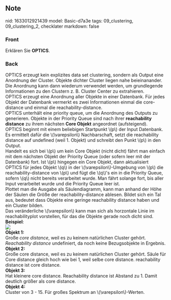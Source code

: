 ## Note
nid: 1633012921439
model: Basic-d7a3e
tags: 09_clustering, 09_clustering_2, checklater
markdown: false

### Front
Erklären Sie <b>OPTICS</b>.

### Back
<div>OPTICS erzeugt kein explizites data set clustering, sondern als Output eine Anordnung der Cluster. Objekte dichter Cluster liegen nahe beieinanander. Die Anordnung kann dann wiederum verwendet werden, um grundlegende Informationen zu den Clustern z. B. Cluster Center zu extrahieren.
</div><div>
</div><div>OPTICS erzeugt eine Anordnung aller Objekte in einer Datenbank. Für jedes Objekt der Datenbank vermerkt es zwei Informationen einmal die core-distance und einmal die reachability-distance.</div><div>OPTICS unterhält eine priority queue, um die Anordnung des Outputs zu generieren. Objekte in der Priority Queue sind nach ihrer <b>reachability distance</b> zu ihrem nächsten <b>Core Objekt</b> angeordnet (aufsteigend).
</div><div>OPTICS beginnt mit einem beliebigen Startpunkt \(p\) der Input Datenbank. Es ermittelt dafür die \(\varepsilon\) Nachbarschaft, setzt die reachability distance auf undefined (weil 1. Objekt) und schreibt den Punkt \(p\) in den Output.</div><div>
</div><div>Handelt es sich bei \(p\) um kein Core Objekt (nicht dicht) fährt man einfach mit dem nächsten Objekt der Priority Queue (oder sofern leer mit der Datenbank) fort. Ist \(p\) hingegen ein Core Objekt, dann aktualisiert OPTICS für jedes Objekt \(q\) in der \(\varepsilon\)-Umgebung von \(p\) die reachability-distance von \(p\) und fügt die \(q\)'s ein in die Priority Queue, sofern \(q\) nicht bereits verarbeitet wurde. Man fährt solange fort, bis aller Input verarbeitet wurde und die Priority Queue leer ist.</div><div>
</div><div>Plottet man die Ausgabe als Säulendiagramm, kann man anhand der Höhe der Säulen die Größe der reachability-distance ablesen. Bildet sich ein Tal aus, bedeutet dass Objekte eine geringe reachability distance haben und ein Cluster bilden. 
</div><div>
</div><div>Das veränderliche \(\varepsilon\) kann man sich als horzontale Linie im reachabilityplot vorstellen, für das die Objekte gerade noch dicht sind.</div><div>
</div><div><b>Beispiel</b>:</div><div><img src="paste-fc2185c8a539b998a8b26b58ff1763320f126540.jpg">
</div><div>
</div><div><b style="">Objekt 1:</b></div><div>Große <i>core distance</i>, weil es zu keinem natürlichen Cluster gehört. </div><div><i>Reachability distance</i> undefiniert, da noch keine Bezugsobjekte in Ergebnis.</div><div></div><div><b>Objekt 2:</b></div><div>Große core distance, weil es zu keinem natürlichen Cluster gehört. Säule für Core distance gleich hoch wie bei 1, weil selbe core distance. reachability distance ist core distance.</div><div></div><div><b style="">Objekt 3:</b></div><div>Hat kleinere core distance. Reachability distance ist Abstand zu 1. Damit deutlich größer als core distance. </div><div></div><div><b>Objekt 4:</b></div><div>Cluster von 3 - 15.  Für großes Spektrum an \(\varepsilon\)-Werten.</div>

